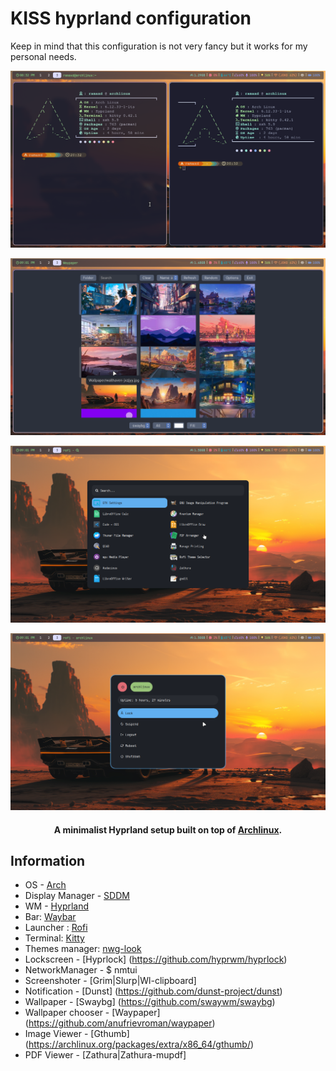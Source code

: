 # KISS hyprland configuration 
Keep in mind that this configuration is not very fancy but it works for my personal needs.


<!-- # 🍚 dotfiles -->
![img](preview1.png)

![img](preview2.png)

![img](preview3.png)

![img](preview4.png)

<h4 align="center">A minimalist Hyprland setup built on top of <a href="https://wiki.archlinux.org/title/Installation_guide" target="_blank">Archlinux</a>.</h4>

## Information

* OS - [Arch](https://archlinux.org)
* Display Manager - [SDDM](https://wiki.archlinux.org/title/SDDM)
* WM - [Hyprland](https://hyprland.org/)
* Bar: [Waybar](https://github.com/Alexays/Waybar)
* Launcher : [Rofi](https://github.com/davatorium/rofi)
* Terminal: [Kitty](https://github.com/kovidgoyal/kitty)
* Themes manager: [nwg-look](https://github.com/nwg-piotr/nwg-look)
* Lockscreen - [Hyprlock] (https://github.com/hyprwm/hyprlock)
* NetworkManager - $ nmtui
* Screenshoter - [Grim|Slurp|Wl-clipboard]
* Notification - [Dunst] (https://github.com/dunst-project/dunst)
* Wallpaper - [Swaybg] (https://github.com/swaywm/swaybg)
* Wallpaper chooser - [Waypaper] (https://github.com/anufrievroman/waypaper)
* Image Viewer - [Gthumb] (https://archlinux.org/packages/extra/x86_64/gthumb/)
* PDF Viewer - [Zathura|Zathura-mupdf]

